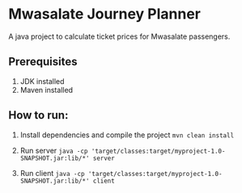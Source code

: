 # Mwasalate Journey Planner

A java project to calculate ticket prices for Mwasalate passengers.

## Prerequisites

1. JDK installed
2. Maven installed

## How to run:

1. Install dependencies and compile the project
   `mvn clean install`

2. Run server
   `java -cp 'target/classes:target/myproject-1.0-SNAPSHOT.jar:lib/*' server`

3. Run client
   `java -cp 'target/classes:target/myproject-1.0-SNAPSHOT.jar:lib/*' client`
